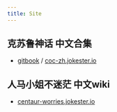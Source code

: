```yaml
---
title: Site
---
```


## 克苏鲁神话 中文合集

- [gitbook](https://www.gitbook.com/book/jokester/coc-zh/details) / [coc-zh.jokester.io](https://coc-zh.jokester.io/)

## 人马小姐不迷茫 中文wiki

- [centaur-worries.jokester.io](https://centaur-worries.jokester.io/)

